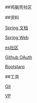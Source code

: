 ##鸡脑壳社区

##资料

[Spring 文档](https://spring.io/guides)

[Spring Web](https://spring.io/guides/gs/serving-web-content/)

[es社区](https://elasticsearch.cn/explore)

[Github OAuth](https://developer.github.com/apps/building-github-apps/creating-a-github-app/)

[Bootstarp](https://v3.bootcss.com/css/)

##工具

[Git](https://git-scm.com/)

[VP](https://www.visual-paradigm.com/cn/)

